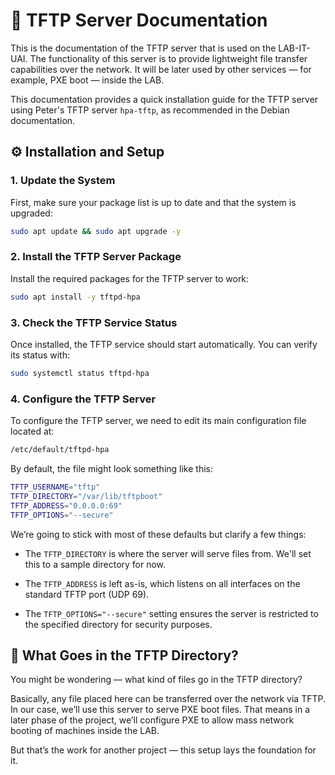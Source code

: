 # 📄 TFTP Server Documentation

This is the documentation of the TFTP server that is used on the LAB-IT-UAI. The functionality of this server is to provide lightweight file transfer capabilities over the network. It will be later used by other services — for example, PXE boot — inside the LAB.

This documentation provides a quick installation guide for the TFTP server using Peter's TFTP server `hpa-tftp`, as recommended in the Debian documentation.

## ⚙️ Installation and Setup

### 1. Update the System
First, make sure your package list is up to date and that the system is upgraded:
```bash
sudo apt update && sudo apt upgrade -y
```
### 2. Install the TFTP Server Package
Install the required packages for the TFTP server to work:
```bash
sudo apt install -y tftpd-hpa
```
### 3. Check the TFTP Service Status 
Once installed, the TFTP service should start automatically. You can verify its status with:
```bash
sudo systemctl status tftpd-hpa
```


### 4. Configure the TFTP Server

To configure the TFTP server, we need to edit its main configuration file located at:
```bash
/etc/default/tftpd-hpa
```
By default, the file might look something like this:
```bash
TFTP_USERNAME="tftp"
TFTP_DIRECTORY="/var/lib/tftpboot"
TFTP_ADDRESS="0.0.0.0:69"
TFTP_OPTIONS="--secure"
```
We’re going to stick with most of these defaults but clarify a few things:
-   The `TFTP_DIRECTORY` is where the server will serve files from. We'll set this to a sample directory for now.
    
-   The `TFTP_ADDRESS` is left as-is, which listens on all interfaces on the standard TFTP port (UDP 69).
    
-   The `TFTP_OPTIONS="--secure"` setting ensures the server is restricted to the specified directory for security purposes.

## 📁 What Goes in the TFTP Directory?

You might be wondering — what kind of files go in the TFTP directory?

Basically, any file placed here can be transferred over the network via TFTP. In our case, we’ll use this server to serve PXE boot files. That means in a later phase of the project, we’ll configure PXE to allow mass network booting of machines inside the LAB.

But that’s the work for another project — this setup lays the foundation for it.
